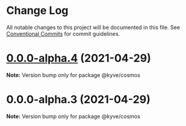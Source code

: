 # Change Log

All notable changes to this project will be documented in this file.
See [Conventional Commits](https://conventionalcommits.org) for commit guidelines.

# [0.0.0-alpha.4](https://github.com/KYVENetwork/cosmos/compare/@kyve/cosmos@0.0.0-alpha.3...@kyve/cosmos@0.0.0-alpha.4) (2021-04-29)

**Note:** Version bump only for package @kyve/cosmos

# 0.0.0-alpha.3 (2021-04-29)

**Note:** Version bump only for package @kyve/cosmos
